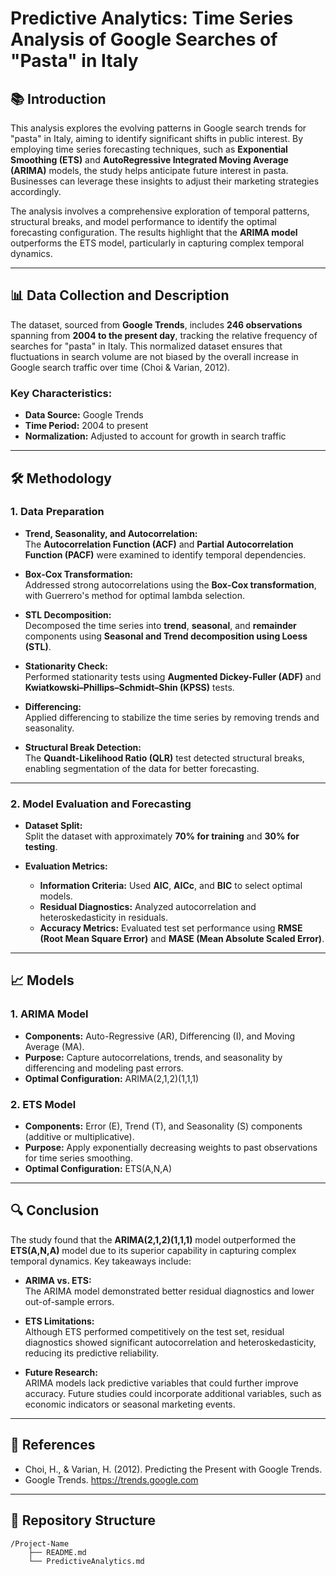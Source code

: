 # Predictive Analytics: Time Series Analysis of Google Searches of "Pasta" in Italy

## 📚 Introduction
This analysis explores the evolving patterns in Google search trends for "pasta" in Italy, aiming to identify significant shifts in public interest. By employing time series forecasting techniques, such as **Exponential Smoothing (ETS)** and **AutoRegressive Integrated Moving Average (ARIMA)** models, the study helps anticipate future interest in pasta. Businesses can leverage these insights to adjust their marketing strategies accordingly.

The analysis involves a comprehensive exploration of temporal patterns, structural breaks, and model performance to identify the optimal forecasting configuration. The results highlight that the **ARIMA model** outperforms the ETS model, particularly in capturing complex temporal dynamics.

---

## 📊 Data Collection and Description
The dataset, sourced from **Google Trends**, includes **246 observations** spanning from **2004 to the present day**, tracking the relative frequency of searches for "pasta" in Italy. This normalized dataset ensures that fluctuations in search volume are not biased by the overall increase in Google search traffic over time (Choi & Varian, 2012).

### Key Characteristics:
- **Data Source:** Google Trends
- **Time Period:** 2004 to present
- **Normalization:** Adjusted to account for growth in search traffic

---

## 🛠️ Methodology

### 1. **Data Preparation**
- **Trend, Seasonality, and Autocorrelation:**  
  The **Autocorrelation Function (ACF)** and **Partial Autocorrelation Function (PACF)** were examined to identify temporal dependencies.
  
- **Box-Cox Transformation:**  
  Addressed strong autocorrelations using the **Box-Cox transformation**, with Guerrero's method for optimal lambda selection.

- **STL Decomposition:**  
  Decomposed the time series into **trend**, **seasonal**, and **remainder** components using **Seasonal and Trend decomposition using Loess (STL)**.

- **Stationarity Check:**  
  Performed stationarity tests using **Augmented Dickey-Fuller (ADF)** and **Kwiatkowski–Phillips–Schmidt–Shin (KPSS)** tests.

- **Differencing:**  
  Applied differencing to stabilize the time series by removing trends and seasonality.

- **Structural Break Detection:**  
  The **Quandt-Likelihood Ratio (QLR)** test detected structural breaks, enabling segmentation of the data for better forecasting.

---

### 2. **Model Evaluation and Forecasting**
- **Dataset Split:**  
  Split the dataset with approximately **70% for training** and **30% for testing**.

- **Evaluation Metrics:**  
  - **Information Criteria:** Used **AIC**, **AICc**, and **BIC** to select optimal models.
  - **Residual Diagnostics:** Analyzed autocorrelation and heteroskedasticity in residuals.
  - **Accuracy Metrics:** Evaluated test set performance using **RMSE (Root Mean Square Error)** and **MASE (Mean Absolute Scaled Error)**.

---

## 📈 Models

### 1. **ARIMA Model**
- **Components:** Auto-Regressive (AR), Differencing (I), and Moving Average (MA).
- **Purpose:** Capture autocorrelations, trends, and seasonality by differencing and modeling past errors.
- **Optimal Configuration:** ARIMA(2,1,2)(1,1,1)

### 2. **ETS Model**
- **Components:** Error (E), Trend (T), and Seasonality (S) components (additive or multiplicative).
- **Purpose:** Apply exponentially decreasing weights to past observations for time series smoothing.
- **Optimal Configuration:** ETS(A,N,A)

---

## 🔍 Conclusion
The study found that the **ARIMA(2,1,2)(1,1,1)** model outperformed the **ETS(A,N,A)** model due to its superior capability in capturing complex temporal dynamics. Key takeaways include:

- **ARIMA vs. ETS:**  
  The ARIMA model demonstrated better residual diagnostics and lower out-of-sample errors.

- **ETS Limitations:**  
  Although ETS performed competitively on the test set, residual diagnostics showed significant autocorrelation and heteroskedasticity, reducing its predictive reliability.

- **Future Research:**  
  ARIMA models lack predictive variables that could further improve accuracy. Future studies could incorporate additional variables, such as economic indicators or seasonal marketing events.


---

## 📢 References
- Choi, H., & Varian, H. (2012). Predicting the Present with Google Trends.
- Google Trends. https://trends.google.com
  
---

## 📂 Repository Structure
```plaintext
/Project-Name
    ├── README.md              
    └── PredictiveAnalytics.md  
